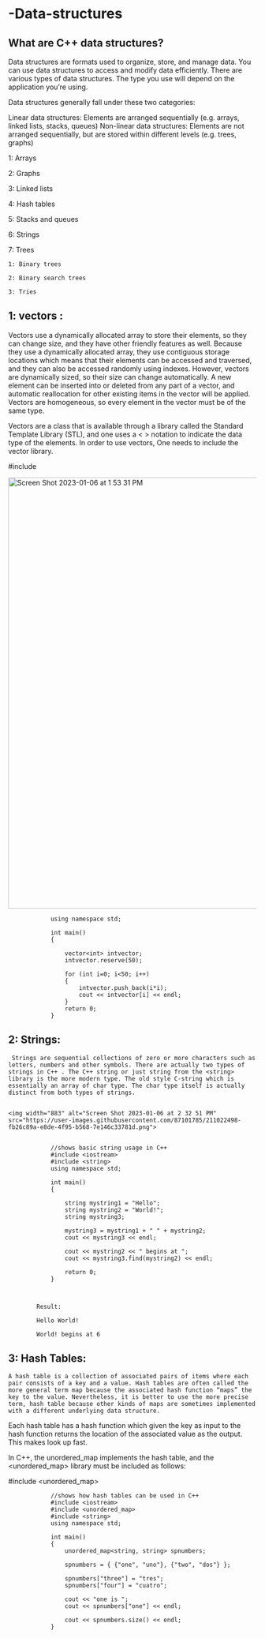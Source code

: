 # -Data-structures


What are C++ data structures?
-----------------------------

Data structures are formats used to organize, store, and manage data. You can use data structures to access and modify data efficiently. There are various types of data structures. The type you use will depend on the application you’re using.


Data structures generally fall under these two categories:

Linear data structures: Elements are arranged sequentially (e.g. arrays, linked lists, stacks, queues)
Non-linear data structures: Elements are not arranged sequentially, but are stored within different levels (e.g. trees, graphs)


1: Arrays

2: Graphs

3: Linked lists

4: Hash tables

5: Stacks and queues

6: Strings

7: Trees

    1: Binary trees
  
    2: Binary search trees
  
    3: Tries






1: vectors :
-----------


Vectors use a dynamically allocated array to store their elements, so they can change size, and they have other friendly features as well. Because they use a dynamically allocated array, they use contiguous storage locations which means that their elements can be accessed and traversed, and they can also be accessed randomly using indexes. However, vectors are dynamically sized, so their size can change automatically. A new element can be inserted into or deleted from any part of a vector, and automatic reallocation for other existing items in the vector will be applied. Vectors are homogeneous, so every element in the vector must be of the same type.

Vectors are a class that is available through a library called the Standard Template Library (STL), and one uses a < > notation to indicate the data type of the elements. In order to use vectors, One needs to include the vector library.

#include<vector>
    
    
<img width="874" alt="Screen Shot 2023-01-06 at 1 53 31 PM" src="https://user-images.githubusercontent.com/87101785/211016254-f930baf7-f980-4de4-b080-5bdb98399ec6.png">
    
    
    
    
                using namespace std;

                int main()
                {

                    vector<int> intvector;
                    intvector.reserve(50);

                    for (int i=0; i<50; i++)
                    {
                        intvector.push_back(i*i);
                        cout << intvector[i] << endl;
                    }
                    return 0;
                }


2: Strings:
-----------
                                                    
     Strings are sequential collections of zero or more characters such as letters, numbers and other symbols. There are actually two types of strings in C++ . The C++ string or just string from the <string> library is the more modern type. The old style C-string which is essentially an array of char type. The char type itself is actually distinct from both types of strings.        
    
    
    <img width="883" alt="Screen Shot 2023-01-06 at 2 32 51 PM" src="https://user-images.githubusercontent.com/87101785/211022498-fb26c89a-e8de-4f95-b568-7e146c33781d.png">

                    
                //shows basic string usage in C++
                #include <iostream>
                #include <string>
                using namespace std;

                int main()
                {

                    string mystring1 = "Hello";
                    string mystring2 = "World!";
                    string mystring3;

                    mystring3 = mystring1 + " " + mystring2;
                    cout << mystring3 << endl;

                    cout << mystring2 << " begins at ";
                    cout << mystring3.find(mystring2) << endl;

                    return 0;
                }

    
    
            Result:
    
            Hello World!
    
            World! begins at 6

3:  Hash Tables:
---------------
    
    
    A hash table is a collection of associated pairs of items where each pair consists of a key and a value. Hash tables are often called the more general term map because the associated hash function “maps” the key to the value. Nevertheless, it is better to use the more precise term, hash table because other kinds of maps are sometimes implemented with a different underlying data structure.

Each hash table has a hash function which given the key as input to the hash function returns the location of the associated value as the output. This makes look up fast.

In C++, the unordered_map implements the hash table, and the <unordered_map> library must be included as follows:

#include <unordered_map>
    

    
                //shows how hash tables can be used in C++
                #include <iostream>
                #include <unordered_map>
                #include <string>
                using namespace std;

                int main() 
                {
                    unordered_map<string, string> spnumbers;

                    spnumbers = { {"one", "uno"}, {"two", "dos"} };
    
                    spnumbers["three"] = "tres";
                    spnumbers["four"] = "cuatro";

                    cout << "one is ";
                    cout << spnumbers["one"] << endl;

                    cout << spnumbers.size() << endl;
                }

